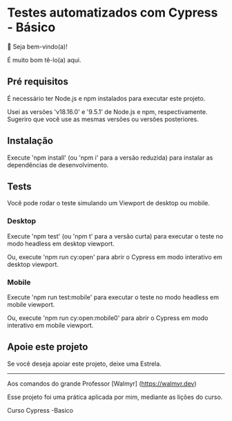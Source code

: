 # Testes automatizados com Cypress - Básico

👋 Seja bem-vindo(a)!

É muito bom tê-lo(a) aqui.

##  Pré requisitos

É necessário ter Node.js e npm instalados para executar este projeto.

Usei as versões 'v18.16.0' e '9.5.1' de Node.js e npm, respectivamente.
Sugeriro que você use as mesmas versões ou versões posteriores.

## Instalação

Execute 'npm install' (ou 'npm i' para a versão reduzida) para instalar as dependências de desenvolvimento.

## Tests

Você pode rodar o teste simulando um Viewport de desktop ou mobile.

### Desktop

Execute 'npm test' (ou 'npm t' para a versão curta) para executar o teste no modo headless em desktop viewport.

Ou, execute 'npm run cy:open' para abrir o Cypress em modo interativo em desktop viewport.

### Mobile

Execute 'npm run test:mobile' para executar o teste no modo headless em mobile viewport.

Ou, execute 'npm run cy:open:mobile0' para abrir o Cypress em modo interativo em mobile viewport.

## Apoie este projeto

Se você deseja apoiar este projeto, deixe uma Estrela.

____

Aos comandos do grande Professor [Walmyr] (https://walmyr.dev)

Esse projeto foi uma prática aplicada por mim, mediante as lições do curso.

Curso Cypress -Basico
